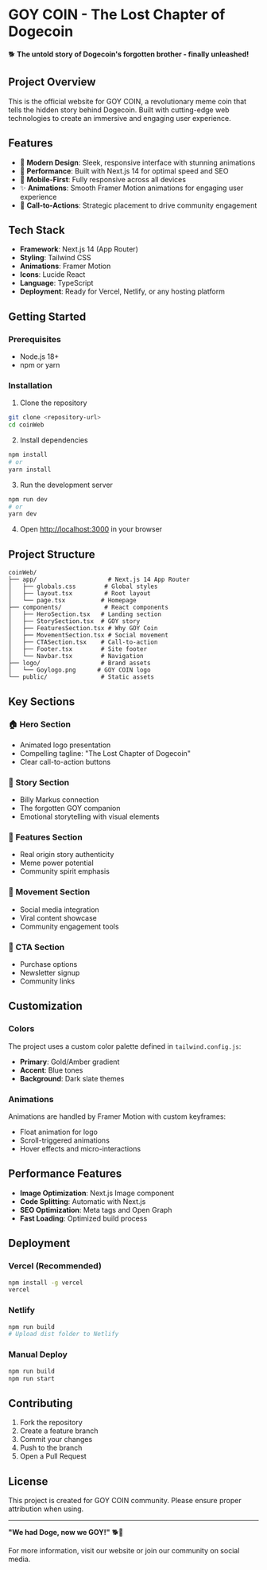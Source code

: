 # GOY COIN - The Lost Chapter of Dogecoin

🐕 **The untold story of Dogecoin's forgotten brother - finally unleashed!**

## Project Overview

This is the official website for GOY COIN, a revolutionary meme coin that tells the hidden story behind Dogecoin. Built with cutting-edge web technologies to create an immersive and engaging user experience.

## Features

- 🎨 **Modern Design**: Sleek, responsive interface with stunning animations
- 🚀 **Performance**: Built with Next.js 14 for optimal speed and SEO
- 📱 **Mobile-First**: Fully responsive across all devices
- ✨ **Animations**: Smooth Framer Motion animations for engaging user experience
- 🎯 **Call-to-Actions**: Strategic placement to drive community engagement

## Tech Stack

- **Framework**: Next.js 14 (App Router)
- **Styling**: Tailwind CSS
- **Animations**: Framer Motion
- **Icons**: Lucide React
- **Language**: TypeScript
- **Deployment**: Ready for Vercel, Netlify, or any hosting platform

## Getting Started

### Prerequisites
- Node.js 18+ 
- npm or yarn

### Installation

1. Clone the repository
```bash
git clone <repository-url>
cd coinWeb
```

2. Install dependencies
```bash
npm install
# or
yarn install
```

3. Run the development server
```bash
npm run dev
# or
yarn dev
```

4. Open [http://localhost:3000](http://localhost:3000) in your browser

## Project Structure

```
coinWeb/
├── app/                    # Next.js 14 App Router
│   ├── globals.css        # Global styles
│   ├── layout.tsx         # Root layout
│   └── page.tsx          # Homepage
├── components/            # React components
│   ├── HeroSection.tsx   # Landing section
│   ├── StorySection.tsx  # GOY story
│   ├── FeaturesSection.tsx # Why GOY Coin
│   ├── MovementSection.tsx # Social movement
│   ├── CTASection.tsx    # Call-to-action
│   ├── Footer.tsx        # Site footer
│   └── Navbar.tsx        # Navigation
├── logo/                 # Brand assets
│   └── Goylogo.png      # GOY COIN logo
└── public/               # Static assets
```

## Key Sections

### 🏠 Hero Section
- Animated logo presentation
- Compelling tagline: "The Lost Chapter of Dogecoin"
- Clear call-to-action buttons

### 📖 Story Section  
- Billy Markus connection
- The forgotten GOY companion
- Emotional storytelling with visual elements

### 💎 Features Section
- Real origin story authenticity
- Meme power potential
- Community spirit emphasis

### 🌊 Movement Section
- Social media integration
- Viral content showcase
- Community engagement tools

### 🚀 CTA Section
- Purchase options
- Newsletter signup
- Community links

## Customization

### Colors
The project uses a custom color palette defined in `tailwind.config.js`:
- **Primary**: Gold/Amber gradient
- **Accent**: Blue tones
- **Background**: Dark slate themes

### Animations
Animations are handled by Framer Motion with custom keyframes:
- Float animation for logo
- Scroll-triggered animations
- Hover effects and micro-interactions

## Performance Features

- **Image Optimization**: Next.js Image component
- **Code Splitting**: Automatic with Next.js
- **SEO Optimization**: Meta tags and Open Graph
- **Fast Loading**: Optimized build process

## Deployment

### Vercel (Recommended)
```bash
npm install -g vercel
vercel
```

### Netlify
```bash
npm run build
# Upload dist folder to Netlify
```

### Manual Deploy
```bash
npm run build
npm run start
```

## Contributing

1. Fork the repository
2. Create a feature branch
3. Commit your changes
4. Push to the branch
5. Open a Pull Request

## License

This project is created for GOY COIN community. Please ensure proper attribution when using.

---

**"We had Doge, now we GOY!"** 🐕🚀

For more information, visit our website or join our community on social media.

